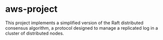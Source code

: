 # aws-project
This project implements a simplified version of the Raft distributed consensus algorithm, a protocol designed to manage a replicated log in a cluster of distributed nodes. 
